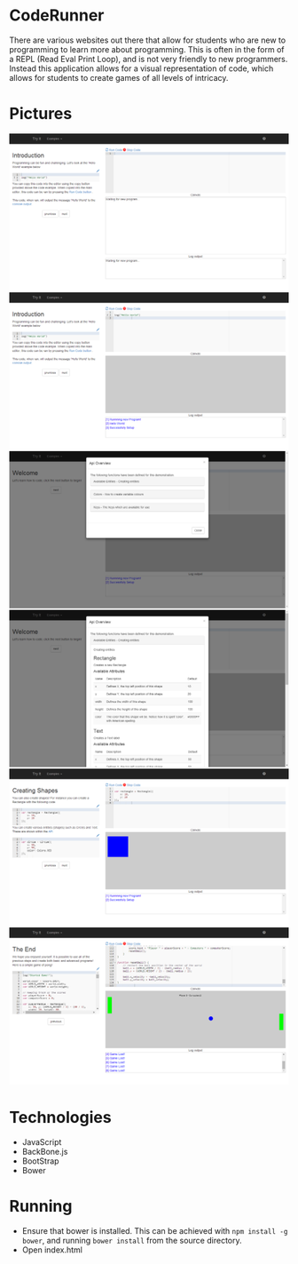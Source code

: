 CodeRunner
==========

There are various websites out there that allow for students who are new to programming to learn more about programming. This is often in the form of a REPL (Read Eval Print Loop), and is not very friendly to new programmers. Instead this application allows for a visual representation of code, which allows for students to create games of all levels of intricacy. 

Pictures
========

<img src="docs/Introduction.png" />
<img src="docs/Introduction1.png" />
<img src="docs/Api.png" />
<img src="docs/Api2.png" />
<img src="docs/Shapes.png" />
<img src="docs/PongExample.png" />

Technologies
============

- JavaScript
- BackBone.js
- BootStrap
- Bower

Running
=======

- Ensure that bower is installed. This can be achieved with `npm install -g bower`, and running `bower install` from the source directory.
- Open index.html